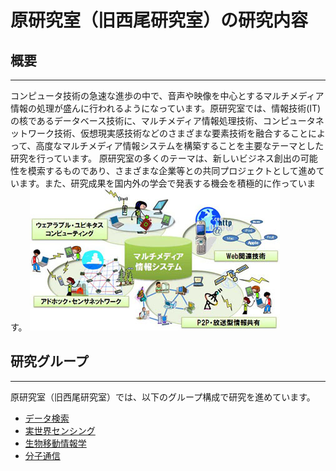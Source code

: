 # 原研究室（旧西尾研究室）の研究内容

## 概要
-------
コンピュータ技術の急速な進歩の中で、音声や映像を中心とするマルチメディア情報の処理が盛んに行われるようになっています。原研究室では、情報技術(IT)の核であるデータベース技術に、マルチメディア情報処理技術、コンピュータネットワーク技術、仮想現実感技術などのさまざまな要素技術を融合することによって、高度なマルチメディア情報システムを構築することを主要なテーマとした研究を行っています。 原研究室の多くのテーマは、新しいビジネス創出の可能性を模索するものであり、さまざまな企業等との共同プロジェクトとして進めています。また、研究成果を国内外の学会で発表する機会を積極的に作っています。
  ![](./img/hara-lab.jpg)


## 研究グループ
-------
原研究室（旧西尾研究室）では、以下のグループ構成で研究を進めています。

* [データ検索](data.md)
* [実世界センシング](http://www-mmde.ist.osaka-u.ac.jp/~maekawa/projects.html)
* [生物移動情報学](http://www-mmde.ist.osaka-u.ac.jp/~maekawa/projects.html)
* [分子通信](m-comm.md)
